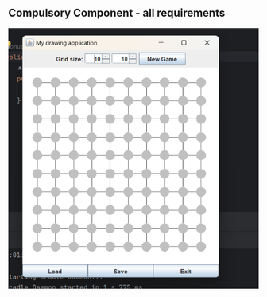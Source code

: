 ## Compulsory Component - all requirements

![Output](https://github.com/ionutsavin/java-repo/blob/main/Lab6/lab6/game.png)
